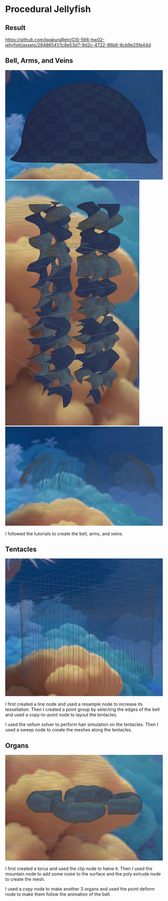 # Procedural Jellyfish

## Result

https://github.com/IwakuraRein/CIS-566-hw02-jellyfish/assets/28486541/1c8e53d7-9d2c-4722-86b6-6cb9e25fe44d

## Bell, Arms, and Veins

![](assets/bell.png)
![](assets/arms.png)
![](assets/vein.png)

I followed the tutorials to create the bell, arms, and veins.

## Tentacles

![](assets/tentacles.png)

I first created a line node and used a resample node to increase its tessellation. Then I created a point group by selecting the edges of the bell and used a copy-to-point node to layout the tentacles. 

I used the vellum solver to perform hair simulation on the tentacles. Then I used a sweep node to create the meshes along the tentacles.

## Organs

![](assets/Organs.png)

I first created a torus and used the clip node to halve it. Then I used the mountain node to add some noise to the surface and the poly extrude node to create the mesh.

I used a copy node to make another 3 organs and used the point deform node to make them follow the animation of the bell.
